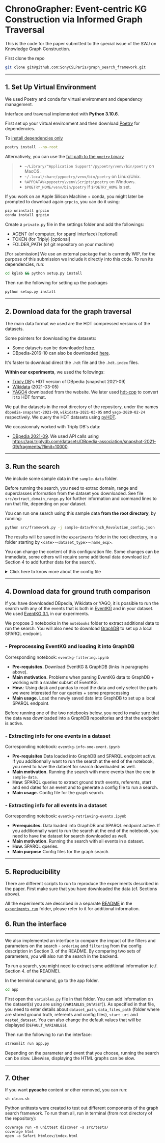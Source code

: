 # **ChronoGrapher: Event-centric KG Construction via Informed Graph Traversal**

This is the code for the paper submitted to the special issue of the SWJ on Knowledge Graph Construction.


First clone the repo
```bash
git clone git@github.com:SonyCSLParis/graph_search_framework.git
```
---
## 1. Set Up Virtual Environment

We used Poetry and conda for virtual environment and dependency management.

Interface and traversal implemented with **Python 3.10.6**.

First set up your virtual environment and then download [Poetry](https://python-poetry.org) for dependencies.

To [install dependencies only](https://python-poetry.org/docs/basic-usage/#installing-dependencies-only)
```bash
poetry install --no-root
```

Alternatively, you can use the [full path to the `poetry` binary](https://python-poetry.org/docs/#installation)
> * `~/Library/"Application Support"/pypoetry/venv/bin/poetry` on MacOS.
> * `~/.local/share/pypoetry/venv/bin/poetry` on Linux/Unix.
> * `%APPDATA%\pypoetry\venv\Scripts\poetry` on Windows.
> * `$POETRY_HOME/venv/bin/poetry` if `$POETRY_HOME` is set.

If you work on an Apple Silicon Machine + conda, you might later be prompted to download again `grpcio`, you can do it using:
```bash
pip uninstall grpcio
conda install grpcio
```

Create a `private.py` file in the settings folder and add the followings:
* AGENT (of computer, for sparql interface) [optional]
* TOKEN (for Triply) [optional]
* FOLDER_PATH (of git repository on your machine)


[For submission] We use an external package that is currently WIP, for the purpose of this submission we include it directly into this code. To run its dependencies, run: 
```bash
cd kglab && python setup.py install
```
 
Then run the following for setting up the packages
```bash
python setup.py install
```
---

## 2. Download data for the graph traversal

The main data format we used are the HDT compressed versions of the datasets.

Some pointers for downloading the datasets:
* Some datasets can be downloaded [here](https://www.rdfhdt.org/datasets/).
* DBpedia-2016-10 can also be downloaded [here](https://www.kaggle.com/bsteenwi/dbpedia).

It's faster to download direct the `.hdt` file and the `.hdt.index` files.

**Within our experiments**, we used the followings: 
* [Triply DB](https://triply.cc)'s HDT version of DBpedia (snapshot 2021-09)
* [Wikidata](https://www.rdfhdt.org/datasets/) (2021-03-05)
* [YAGO4](https://yago-knowledge.org/downloads/yago-4) downloaded from the website. We later used [hdt-cpp](https://github.com/rdfhdt/hdt-cpp) to convert it to HDT format.

We put the datasets in the root directory of the repository, under the names `dbpedia-snapshot-2021-09`, `wikidata-2021-03-05` and `yago-2020-02-24` respectively. We query the HDT datasets using [pyHDT](https://github.com/Callidon/pyHDT).

We occasionnaly worked with Triply DB's data:
* [DBpedia 2021-09](https://triplydb.com/DBpedia-association/snapshot-2021-09). We used API calls using <https://api.triplydb.com/datasets/DBpedia-association/snapshot-2021-09/fragments/?limit=10000>.

---

## 3. Run the search

We include some sample data in the `sample-data` folder. 

Before running the search, you need to extrac domain, range and superclasses information from the dataset you downloaded. See file `src/extract_domain_range.py` for further information and command lines to run that file, depending on your dataset.

You can run one search using this sample data **from the root directory**, by running:
```bash
python src/framework.py -j sample-data/French_Revolution_config.json
```

The results will be saved in the `experiments` folder in the root directory, in a folder starting by `<date>-<dataset_type>-<name_exp>`.

You can change the content of this configuration file. Some changes can be immediate, some others will require some additional data download (c.f. Section 4 to add further data for the search).

<details>
<summary>Click here to know more about the config file</summary>

##

Parameters that don't require additional data to be downloaded:
* `rdf_type`: the type of nodes you want to retrieve. Keys should be a string, and values the string URI of that node type. In our experiments, we are mainly interested about events.
* `predicate_filter`: list of predicates that are not taken into account for the search
* `start`: node to start the search from
* `start_date`: starting date of that `start` node
* `end_date`: ending date of that `start` node
* `iterations`: number of iterations for the search. The higher the number, the longer it will take to run.
* `type_ranking`: the type of ranking to use for paths.
* `type_interface`: type of interface used, in practice `hdt` only.
* `type_metrics`: the metrics that are computed, should be a sub-list of `["precision", "recall", "f1"]`
* `ordering` and `domain_range`: boolean, to activate or not this parameter
* `filtering`: same than above
* `name_exp`: name of your experiment, for the saving folder
* `dataset_type`: type of dataset, depending on the one you have
* `dataset_path`: path the the dataset folder 
* `nested_dataset`: boolean, whether your dataset is nested (decomposed in smaller chunks) or not

Parameters that require additional data to be downloaded - c.f. section 4 for further details:
* `gold_standard`: .csv path to the gold standard events
* `referents`: .json path to the URI referents
</details>

---

## 4. Download data for ground truth comparison

If you have downloaded DBpedia, Wikidata or YAGO, it is possible to run the search with any of the events that is both in [EventKG](https://eventkg.l3s.uni-hannover.de) and in your dataset. We used [EventKG 3.1.](https://zenodo.org/record/4720078#.Y0bn-S8Rr0o) in our experiments.

We propose 3 notebooks in the `notebooks` folder to extract additional data to run the search. You will also need to download [GraphDB](./https://graphdb.ontotext.com) to set up a local SPARQL endpoint.

### - Preprocessing EventKG and loading it into GraphDB
Corresponding notebook: `eventkg-filtering.ipynb`

* **Pre-requisites.** Download EventKG & GraphDB (links in paragraphs above).
* **Main motivation.** Problems when parsing EventKG data to GraphDB + working with a smaller subset of EventKG.
* **How.**: Using dask and pandas to read the data and only select the parts we were interested for our queries + some preprocessing
* **Main usage.** Load the newly saved data into GraphDB to set up a local SPARQL endpoint.

Before running one of the two notebooks below, you need to make sure that the data was downloaded into a GraphDB repositories and that the endpoint is active.

### - Extracting info for one events in a dataset
Corresponding notebook: `eventkg-info-one-event.ipynb`

* **Pre-requisites** Data loaded into GraphDB and SPARQL endpoint active. If you additionnally want to run the search at the end of the notebook, you need to have the dataset for search downloaded as well.
* **Main motivation.** Running the search with more events than the one in `sample-data`.
* **How**: SPARQL queries to extract ground truth events, referents, start and end dates for an event and to generate a config file to run a search.
* **Main usage.** Config file for the graph search.

### - Extracting info for all events in a dataset
Corresponding notebook: `eventkg-retrieving-events.ipynb`

* **Prerequisites.** Data loaded into GraphDB and SPARQL endpoint active. If you additionnally want to run the search at the end of the notebook, you need to have the dataset for search downloaded as well.
* **Main motivation.** Running the search with all events in a dataset.
* **How.** SPARQL queries.
* **Main purpose** Config files for the graph search.

---

## 5. Reproducibility

There are different scripts to run to reproduce the experiments described in the paper. First make sure that you have downloaded the data (cf. Sections above). 

All the experiments are described in a separate [README](./experiments_run/README.md) in the [`experiments_run`](./experiments_run/) folder, please refer to it for additional information.


## 6. Run the interface

--- 

We also implemented an interface to compare the impact of the filters and parameters on the search - `ordering` and `filtering` from the config description in Section 3. of the README. By comparing two sets of parameters, you will also run the search in the backend.

To run a search, you might need to extract some additional information (c.f. Section 4. of the README).

In the terminal command, go to the app folder.
```bash
cd app
```

First open the `variables.py` file in that folder. You can add information on the dataset(s) you are using (`VARIABLES_DATASET`)). As specified in that file, you need to enter details about `dataset_path`, `data_files_path` (folder where are stored ground truth, referents and config files), `start_uri` and `nested_dataset`. You can also change the default values that will be displayed (`DEFAULT_VARIABLES`).

Then run the following to run the interface:
```bash
streamlit run app.py
```

Depending on the parameter and event that you choose, running the search can be slow. Likewise, displaying the HTML graphs can be slow.



---

## 7. Other

If you want __pycache__ content or other removed, you can run:
```
sh clean.sh
```

Python unittests were created to test out different components of the graph search framework. To run them all, run in terminal (from root directory of the repository):

```
coverage run -m unittest discover -s src/tests/
coverage html
open -a Safari htmlcov/index.html
```


